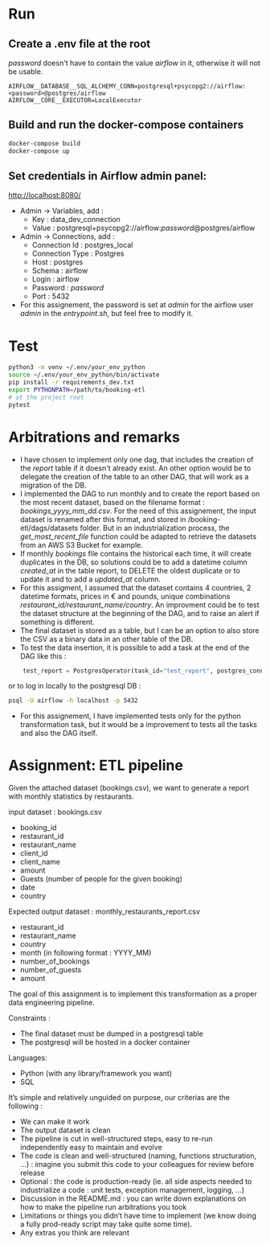 # Run

## Create a .env file at the root
_password_ doesn't have to contain the value _airflow_ in it, otherwise it will not be usable.
```
AIRFLOW__DATABASE__SQL_ALCHEMY_CONN=postgresql+psycopg2://airflow:<password>@postgres/airflow
AIRFLOW__CORE__EXECUTOR=LocalExecutor
```

## Build and run the docker-compose containers
```bash
docker-compose build
docker-compose up
```

## Set credentials in Airflow admin panel:
<http://localhost:8080/>
- Admin → Variables, add : 
    - Key : data_dev_connection
    - Value : postgresql+psycopg2://airflow:_password_@postgres/airflow
- Admin → Connections, add : 
    - Connection Id : postgres_local
    - Connection Type : Postgres
    - Host : postgres
    - Schema : airflow
    - Login : airflow
    - Password : _password_
    - Port : 5432
- For this assignement, the password is set at _admin_ for the airflow user _admin_ in the _entrypoint.sh_, but feel free to modify it.

# Test
```bash
python3 -m venv ~/.env/your_env_python  
source ~/.env/your_env_python/bin/activate  
pip install -r requirements_dev.txt
export PYTHONPATH=/path/to/booking-etl
# at the project root
pytest
```

# Arbitrations and remarks
- I have chosen to implement only one dag, that includes the creation of the _report_ table if it doesn't already exist. An other option would be to delegate the creation of the table to an other DAG, that will work as a migration of the DB.
- I implemented the DAG to run monthly and to create the report based on the most recent dataset, based on the filename format : _bookings_yyyy_mm_dd.csv_. For the need of this assignement, the input dataset is renamed after this format, and stored in /booking-etl/dags/datasets folder. But in an industrialization process, the _get_most_recent_file_ function could be adapted to retrieve the datasets from an AWS S3 Bucket for example.
- If monthly _bookings_ file contains the historical each time, it will create duplicates in the DB, so solutions could be to add a datetime column _created_at_ in the table report, to DELETE the oldest duplicate or to update it and to add a _updated_at_ column.
- For this assigment, I assumed that the dataset contains 4 countries, 2 datetime formats, prices in € and pounds, unique combinations _restaurant_id/restaurant_name/country_. An improvment could be to test the dataset structure at the beginning of the DAG, and to raise an alert if something is different.
- The final dataset is stored as a table, but I can be an option to also store the CSV as a binary data in an other table of the DB.
- To test the data insertion, it is possible to add a task at the end of the DAG like this : 
```python 
    test_report = PostgresOperator(task_id="test_report", postgres_conn_id="postgres_local", sql="SELECT * FROM report LIMIT 20;")
```
or to log in locally to the postgresql DB : 
```bash 
psql -U airflow -h localhost -p 5432
```
- For this assignement, I have implemented tests only for the python transformation task, but it would be a improvement to tests all the tasks and also the DAG itself.

Assignment: ETL pipeline
========================

Given the attached dataset (bookings.csv), we want to generate a report with monthly statistics by restaurants.

input dataset : bookings.csv

* booking_id
* restaurant_id
* restaurant_name
* client_id
* client_name
* amount
* Guests (number of people for the given booking)
* date
* country

Expected output dataset  : monthly_restaurants_report.csv

* restaurant_id
* restaurant_name
* country
* month (in following format : YYYY_MM)
* number_of_bookings
* number_of_guests
* amount

The goal of this assignment is to implement this transformation as a proper data engineering pipeline.

Constraints : 

* The final dataset must be dumped in a postgresql table
* The postgresql will be hosted in a docker container

Languages:

 * Python (with any library/framework you want)
 * SQL


It’s simple and relatively unguided on purpose, our criterias are the following : 

* We can make it work
* The output dataset is clean
* The pipeline is cut in well-structured steps, easy to re-run independently easy to maintain and evolve
* The code is clean and well-structured (naming, functions structuration, ...) : imagine you submit this code to your colleagues for review before release
* Optional : the code is production-ready (ie. all side aspects needed to industrialize a code : unit tests, exception management, logging, ...)
* Discussion in the README.md : you can write down explanations on how to make the pipeline run arbitrations you took 
* Limitations or things you didn’t have time to implement (we know doing a fully prod-ready script may take quite some time).
* Any extras you think are relevant

